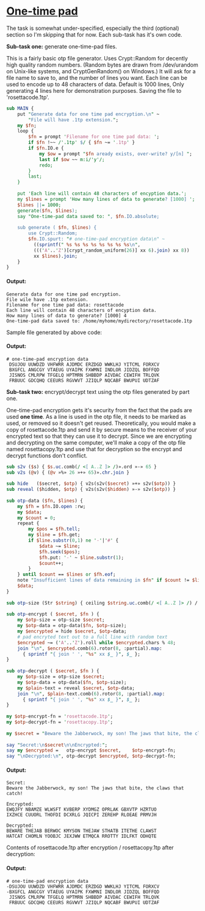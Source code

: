 [1]: http://rosettacode.org/wiki/One-time_pad

# [One-time pad][1]

The task is somewhat under-specified, especially the third (optional) section so I'm skipping that for now. Each sub-task has it's own code.



**Sub-task one:** generate one-time-pad files.



This is a fairly basic otp file generator. Uses Crypt::Random for decently high quality random numbers. (Random bytes are drawn from /dev/urandom on Unix-like systems, and CryptGenRandom() on Windows.) It will ask for a file name to save to, and the number of lines you want. Each line can be used to encode up to 48 characters of data. Default is 1000 lines, Only generating 4 lines here for demonstration purposes. Saving the file to 'rosettacode.1tp'.

```perl
sub MAIN {
    put "Generate data for one time pad encryption.\n" ~
        "File will have .1tp extension.";
    my $fn;
    loop {
        $fn = prompt 'Filename for one time pad data: ';
        if $fn !~~ /'.1tp' $/ { $fn ~= '.1tp' }
        if $fn.IO.e {
            my $ow = prompt "$fn aready exists, over-write? y/[n] ";
            last if $ow ~~ m:i/'y'/;
            redo;
        }
        last;
    }
 
    put 'Each line will contain 48 characters of encyption data.';
    my $lines = prompt 'How many lines of data to generate? [1000] ';
    $lines ||= 1000;
    generate($fn, $lines);
    say "One-time-pad data saved to: ", $fn.IO.absolute;
 
    sub generate ( $fn, $lines) {
        use Crypt::Random;
        $fn.IO.spurt: "# one-time-pad encryption data\n" ~
          ((sprintf(" %s %s %s %s %s %s %s %s\n",
          ((('A'..'Z')[crypt_random_uniform(26)] xx 6).join) xx 8))
          xx $lines).join;
    }
}
```

#### Output:
```
Generate data for one time pad encryption.
File wile have .1tp extension.
Filename for one time pad data: rosettacode
Each line will contain 48 characters of encyption data.
How many lines of data to generate? [1000] 4
One-time-pad data saved to: /home/myhome/mydirectory/rosettacode.1tp
```


Sample file generated by above code:


#### Output:
```
# one-time-pad encryption data
 DSUJOU UUWDZD VHFWRR AJDMDC ERZDGD WWKLHJ YITCML FORXCV
 BXGFCL ANGCGY VTAEUG UYAIPK FXWMNI INDLOR JIDZQL BOFFQD
 JISNOS CMLRPW TFGELQ HPTMRN SHBBDP AIVDAC CEWIFH TRLQVK
 FRBUUC GDCQHQ CEEURS RGVWVT JZIQLP NQCABF BWUPUI UDTZAF
```


**Sub-task two:** encrypt/decrypt text using the otp files generated by part one.



One-time-pad encryption gets it's security from the fact that the pads are used **one time**. As a line is used in the otp file, it needs to be marked as used, or removed so it doesn't get reused. Theoretically, you would make a copy of rosettacode.1tp and send it by secure means to the receiver of your encrypted text so that they can use it to decrypt. Since we are encrypting and decrypting on the same computer, we'll make a copy of the otp file named rosettacopy.1tp and use that for decryption so the encrypt and decrypt functions don't conflict.

```perl
sub s2v ($s) { $s.uc.comb(/ <[ A..Z ]> /)».ord »-» 65 }
sub v2s (@v) { (@v »%» 26 »+» 65)».chr.join }
 
sub hide   ($secret, $otp) { v2s(s2v($secret) »+» s2v($otp)) }
sub reveal ($hidden, $otp) { v2s(s2v($hidden) »-» s2v($otp)) }
 
sub otp-data ($fn, $lines) {
    my $fh = $fn.IO.open :rw;
    my $data;
    my $count = 0;
    repeat {
        my $pos = $fh.tell;
        my $line = $fh.get;
        if $line.substr(0,1) ne '-'|'#' {
            $data ~= $line;
            $fh.seek($pos);
            $fh.put: '-' ~ $line.substr(1);
            $count++;
        }
    } until $count == $lines or $fh.eof;
    note "Insufficient lines of data remaining in $fn" if $count != $lines;
    $data;
}
 
sub otp-size (Str $string) { ceiling $string.uc.comb(/ <[ A..Z ]> /) / 48 }
 
sub otp-encrypt ( $secret, $fn ) {
    my $otp-size = otp-size $secret;
    my $otp-data = otp-data($fn, $otp-size);
    my $encrypted = hide $secret, $otp-data;
    # pad encryted text out to a full line with random text
    $encrypted ~= ('A'..'Z').roll while $encrypted.chars % 48;
    join "\n", $encrypted.comb(6).rotor(8, :partial).map:
      { sprintf "{ join ' ', "%s" xx $_ }", $_ };
}
 
sub otp-decrypt ( $secret, $fn ) {
    my $otp-size = otp-size $secret;
    my $otp-data = otp-data($fn, $otp-size);
    my $plain-text = reveal $secret, $otp-data;
    join "\n", $plain-text.comb(6).rotor(8, :partial).map:
      { sprintf "{ join ' ', "%s" xx $_ }", $_ };
}
 
my $otp-encrypt-fn = 'rosettacode.1tp';
my $otp-decrypt-fn = 'rosettacopy.1tp';
 
my $secret = "Beware the Jabberwock, my son! The jaws that bite, the claws that catch!";
 
say "Secret:\n$secret\n\nEncrypted:";
say my $encrypted =   otp-encrypt $secret,    $otp-encrypt-fn;
say "\nDecrypted:\n", otp-decrypt $encrypted, $otp-decrypt-fn;
```

#### Output:
```
Secret:
Beware the Jabberwock, my son! The jaws that bite, the claws that catch!

Encrypted:
EWQJFY NBAMZE WLWSFT KVBERP XYDMGZ OPRLAK GBXVTP HZRTUO
IXZHCE CUUORL THOFDI DCXRLG JQICPI ZEREHP RLOEAE PRMVJH

Decrypted:
BEWARE THEJAB BERWOC KMYSON THEJAW STHATB ITETHE CLAWST
HATCAT CHOMLN YOOBJC JEXJWW ETMQCA RROTTY IDLFKT ODHQTE
```


Contents of rosettacode.1tp after encryption / rosettacopy.1tp after decryption:


#### Output:
```
# one-time-pad encryption data
-DSUJOU UUWDZD VHFWRR AJDMDC ERZDGD WWKLHJ YITCML FORXCV
-BXGFCL ANGCGY VTAEUG UYAIPK FXWMNI INDLOR JIDZQL BOFFQD
 JISNOS CMLRPW TFGELQ HPTMRN SHBBDP AIVDAC CEWIFH TRLQVK
 FRBUUC GDCQHQ CEEURS RGVWVT JZIQLP NQCABF BWUPUI UDTZAF
```